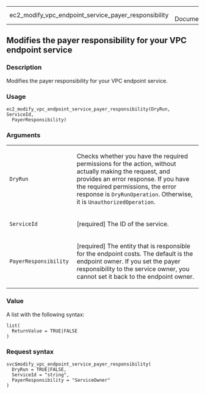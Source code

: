 <table style="width: 100%;">
<tbody>
<tr class="odd">
<td>ec2_modify_vpc_endpoint_service_payer_responsibility</td>
<td style="text-align: right;">R Documentation</td>
</tr>
</tbody>
</table>

## Modifies the payer responsibility for your VPC endpoint service

### Description

Modifies the payer responsibility for your VPC endpoint service.

### Usage

    ec2_modify_vpc_endpoint_service_payer_responsibility(DryRun, ServiceId,
      PayerResponsibility)

### Arguments

<table>
<colgroup>
<col style="width: 35%" />
<col style="width: 65%" />
</colgroup>
<tbody>
<tr class="odd">
<td><code
id="ec2_modify_vpc_endpoint_service_payer_responsibility_:_DryRun">DryRun</code></td>
<td><p>Checks whether you have the required permissions for the action,
without actually making the request, and provides an error response. If
you have the required permissions, the error response is
<code>DryRunOperation</code>. Otherwise, it is
<code>UnauthorizedOperation</code>.</p></td>
</tr>
<tr class="even">
<td><code
id="ec2_modify_vpc_endpoint_service_payer_responsibility_:_ServiceId">ServiceId</code></td>
<td><p>[required] The ID of the service.</p></td>
</tr>
<tr class="odd">
<td><code
id="ec2_modify_vpc_endpoint_service_payer_responsibility_:_PayerResponsibility">PayerResponsibility</code></td>
<td><p>[required] The entity that is responsible for the endpoint costs.
The default is the endpoint owner. If you set the payer responsibility
to the service owner, you cannot set it back to the endpoint
owner.</p></td>
</tr>
</tbody>
</table>

### Value

A list with the following syntax:

    list(
      ReturnValue = TRUE|FALSE
    )

### Request syntax

    svc$modify_vpc_endpoint_service_payer_responsibility(
      DryRun = TRUE|FALSE,
      ServiceId = "string",
      PayerResponsibility = "ServiceOwner"
    )
